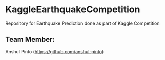 # KaggleEarthquakeCompetition
Repository for Earthquake Prediction done as part of Kaggle Competition

## Team Member:<br/>
Anshul Pinto (https://github.com/anshul-pinto)


